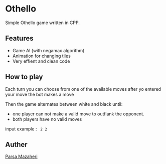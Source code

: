 # Othello

Simple Othello game written in CPP.

## Features
- Game AI (with negamax algorithm)
- Animation for changing tiles
- Very effient and clean code

## How to play 
Each turn you can choose from one of the available moves 
after yo entered your move the bot makes a move 

Then the game alternates between white and black until:
- one player can not make a valid move to outflank the opponent.
- both players have no valid moves

input example :  ``` 2 2```

## Auther
[Parsa Mazaheri](https://github.com/parsa-mz)